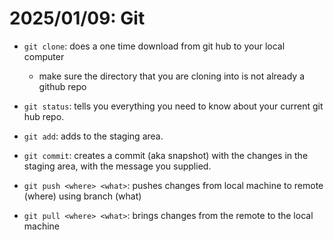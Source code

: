 # 2025/01/09: Git

- `git clone`: does a one time download from git hub to your local computer
  - make sure the directory that you are cloning into is not already a github repo
- `git status`: tells you everything you need to know about your current git hub repo.
- `git add`: adds <FILE> to the staging area.
- `git commit`: creates a commit (aka snapshot) with the changes in the staging area, with the message you supplied.

- `git push <where> <what>`: pushes changes from local machine to remote (where) using branch (what)
- `git pull <where> <what>`: brings changes from the remote to the local machine
